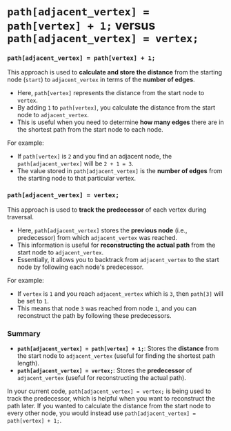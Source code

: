 # `path[adjacent_vertex] = path[vertex] + 1;` versus `path[adjacent_vertex] = vertex;`

### `path[adjacent_vertex] = path[vertex] + 1;`
This approach is used to **calculate and store the distance** from the starting node (`start`) to `adjacent_vertex` in terms of the **number of edges**.

- Here, `path[vertex]` represents the distance from the start node to `vertex`.
- By adding `1` to `path[vertex]`, you calculate the distance from the start node to `adjacent_vertex`.
- This is useful when you need to determine **how many edges** there are in the shortest path from the start node to each node.

For example:
- If `path[vertex]` is `2` and you find an adjacent node, the `path[adjacent_vertex]` will be `2 + 1 = 3`.
- The value stored in `path[adjacent_vertex]` is the **number of edges** from the starting node to that particular vertex.

### `path[adjacent_vertex] = vertex;`
This approach is used to **track the predecessor** of each vertex during traversal.

- Here, `path[adjacent_vertex]` stores the **previous node** (i.e., predecessor) from which `adjacent_vertex` was reached.
- This information is useful for **reconstructing the actual path** from the start node to `adjacent_vertex`.
- Essentially, it allows you to backtrack from `adjacent_vertex` to the start node by following each node's predecessor.

For example:
- If `vertex` is `1` and you reach `adjacent_vertex` which is `3`, then `path[3]` will be set to `1`.
- This means that node `3` was reached from node `1`, and you can reconstruct the path by following these predecessors.

### Summary
- **`path[adjacent_vertex] = path[vertex] + 1;`**: Stores the **distance** from the start node to `adjacent_vertex` (useful for finding the shortest path length).
- **`path[adjacent_vertex] = vertex;`**: Stores the **predecessor** of `adjacent_vertex` (useful for reconstructing the actual path).

In your current code, `path[adjacent_vertex] = vertex;` is being used to track the predecessor, which is helpful when you want to reconstruct the path later. If you wanted to calculate the distance from the start node to every other node, you would instead use `path[adjacent_vertex] = path[vertex] + 1;`.